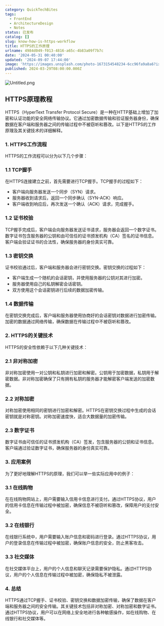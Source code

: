 ```yaml
---
category: QuickTechBites
tags:
  - FrontEnd
  - ArchitectureDesign
  - Notes
status: 已发布
catalog: []
slug: know-how-is-https-workflow
title: HTTPS的工作原理
urlname: 4984d049-f013-4816-a65c-4b83a09f7b7c
date: '2024-05-31 00:40:00'
updated: '2024-09-07 17:44:00'
image: 'https://images.unsplash.com/photo-1673154548234-6cc96fa9a8a6?ixlib=rb-4.0.3&q=85&fm=jpg&crop=entropy&cs=srgb'
published: 2024-03-29T08:00:00.000Z
---
```


![Untitled.png](https://prod-files-secure.s3.us-west-2.amazonaws.com/5d24fe63-e567-4804-86f9-9fdc62e13082/2950c759-0255-4c0a-becc-122aae8c82c0/Untitled.png?X-Amz-Algorithm=AWS4-HMAC-SHA256&X-Amz-Content-Sha256=UNSIGNED-PAYLOAD&X-Amz-Credential=ASIAZI2LB466RGDP74NC%2F20250327%2Fus-west-2%2Fs3%2Faws4_request&X-Amz-Date=20250327T213354Z&X-Amz-Expires=3600&X-Amz-Security-Token=IQoJb3JpZ2luX2VjEOX%2F%2F%2F%2F%2F%2F%2F%2F%2F%2FwEaCXVzLXdlc3QtMiJIMEYCIQCcKhAaqr6Ia8D4XxTgY1RyHoWAtUF5Hgr4YrIF5sMYjwIhAJjMao6zVg9%2FCJdqSXKprQWUiJ%2FsAB2voTD1JPKM2Qe8Kv8DCE4QABoMNjM3NDIzMTgzODA1Igx99aeCqVncuRMeZpIq3AMf3uGT2svQy5jcJujE9244PP492eecFkBohLiybm%2F3AMLqstxjZfLNfqhmuKmincJLuy4qz4ETnSrFAQRf7WAy%2BaHLfRe3z9AIVdva3qcF8g7mhCf%2FC63az7PLmhIjuk74wX%2BXuiKKqXl4Z%2BL7YkrEtfIFzIs56icxntS1aTMPWgojosNJh8%2FOqRTA4HvkbMJSHxuXYhNabCokrmHj0nQC3kzl3szbYhDfsksExDVnknYC0jYhTTSAlTCpdOoC0ziv9FfJRHdzyUuzvWxBvnZutSf%2F7WI5kgj9BhAu3owAnDsFrQmAodFTzWyuAksEnSKdVCTIUvjklV4PfYr4F2EY5u%2B6BaImtn5Dc5ey3AOzm51ZtfpuDgzUGyzg3PjhGIQ9M4Ss49G7LbK4h4h5y1vCCVqbdiDJQ7C006EDEelnW01XFdJ5g1q0%2By%2B8qJOLkS4yJz1HwZd%2FVkqS3jdmVXkLtgBQmEF5Yw144UXmXJh7iZhdQZs0a%2FKqxSR5uvi%2BuQjGMN4b%2FmT6ydRN42x12dJFinSjfhrGgDZh%2FBb4HhSuXoZg8Tyciw9L0vjdb6pOeRMtd7qVJF%2FC6lACE8B%2FyfcXwW66NdE5rhv8LqrXG%2F1LAsmjsJYlVTZE3SDKvjCH95a%2FBjqkAUoZg1DGVM2heyom%2Bd9awL86mXi2c4O5KHOjEDwLi%2Bm7WV7bP4ggNfV1vvvZ81RYHsbPOCvNVfkbXYrwDaWmdkrLaDl6SoXrweYhGZ5v%2FzBkyzodu%2BvFIxQ0kesC0t0h7FSZophZv%2Bp4b52kQeJh60wMcV68%2BR6OQflrXzMm0AEJirLnCG6y%2B0Ykk7FlyiIu6LTzEIYymep6YHU6dUjlrC08NafV&X-Amz-Signature=5961f960413da500a0cd7cd1b17e8c8c40c4a2e5f40f23be496e6a451ac26c2e&X-Amz-SignedHeaders=host&x-id=GetObject)


## HTTPS原理教程


HTTPS（HyperText Transfer Protocol Secure）是一种在HTTP基础上增加了加密和认证功能的安全网络传输协议。它通过加密数据传输和验证服务器身份，确保数据在客户端和服务器之间的传输过程中不被窃听和篡改。以下是HTTPS的工作原理及其关键技术的详细解释。


### 1. HTTPS工作流程


HTTPS的工作流程可以分为以下几个步骤：


### 1.1 TCP握手


在HTTPS连接建立之前，首先需要进行TCP握手。TCP握手的过程如下：

- 客户端向服务器发送一个同步（SYN）请求。
- 服务器收到请求后，返回一个同步确认（SYN-ACK）响应。
- 客户端收到响应后，再次发送一个确认（ACK）请求，完成握手。

### 1.2 证书校验


TCP握手完成后，客户端会向服务器发送证书请求，服务器会返回一个数字证书。数字证书包含服务器的公钥和由可信任的证书颁发机构（CA）签名的证书信息。客户端会验证证书的合法性，确保服务器的身份真实可靠。


### 1.3 密钥交换


证书校验通过后，客户端和服务器会进行密钥交换。密钥交换的过程如下：

- 客户端生成一个随机的会话密钥，并使用服务器的公钥对其进行加密。
- 服务器使用自己的私钥解密会话密钥。
- 双方使用这个会话密钥进行后续的数据加密传输。

### 1.4 数据传输


在密钥交换完成后，客户端和服务器使用协商好的会话密钥对数据进行加密传输。加密的数据通过网络传输，确保数据在传输过程中不被窃听和篡改。


### 2. HTTPS的关键技术


HTTPS的安全性依赖于以下几种关键技术：


### 2.1 非对称加密


非对称加密使用一对公钥和私钥进行加密和解密。公钥用于加密数据，私钥用于解密数据。非对称加密确保了只有拥有私钥的服务器才能解密客户端发送的加密数据。


### 2.2 对称加密


对称加密使用相同的密钥进行加密和解密。HTTPS在密钥交换过程中生成的会话密钥就是对称密钥。对称加密速度快，适合大数据量的加密传输。


### 2.3 数字证书


数字证书由可信任的证书颁发机构（CA）签发，包含服务器的公钥和证书信息。客户端通过验证数字证书，确保服务器的身份真实可靠。


### 3. 应用案例


为了更好地理解HTTPS的原理，我们可以举一些实际应用中的例子：


### 3.1 在线购物


在在线购物网站上，用户需要输入信用卡信息进行支付。通过HTTPS协议，用户的信用卡信息在传输过程中被加密，确保信息不被窃听和篡改，保障用户的支付安全。


### 3.2 在线银行


在线银行系统中，用户需要输入账户信息和密码进行登录。通过HTTPS协议，用户的登录信息在传输过程中被加密，确保账户信息的安全，防止黑客攻击。


### 3.3 社交媒体


在社交媒体平台上，用户的个人信息和聊天记录需要保护隐私。通过HTTPS协议，用户的个人信息在传输过程中被加密，确保隐私不被泄露。


### 4. 总结


HTTPS通过TCP握手、证书校验、密钥交换和数据加密传输，确保了数据在客户端和服务器之间的安全传输。其关键技术包括非对称加密、对称加密和数字证书。通过HTTPS协议，用户可以在网络上安全地进行各种敏感操作，如在线购物、在线银行和社交媒体等。

